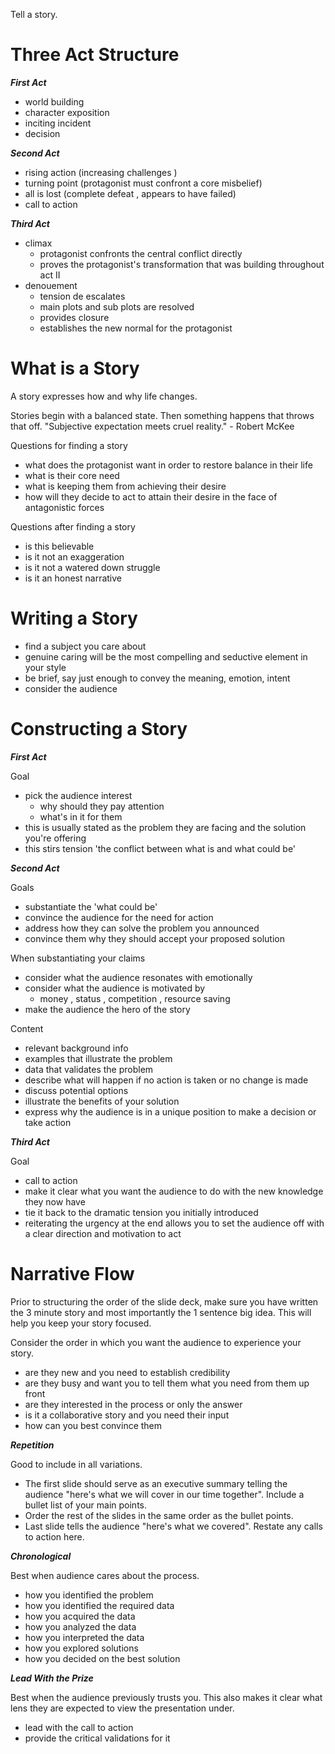Tell a story.

# Three Act Structure

***First Act***

- world building
- character exposition
- inciting incident
- decision

***Second Act***

- rising action (increasing challenges )
- turning point (protagonist must confront a core misbelief)
- all is lost (complete defeat , appears to have failed)
- call to action

***Third Act***

- climax
	- protagonist confronts the central conflict directly
	- proves the protagonist's transformation that was building throughout act II
- denouement
	- tension de escalates
	- main plots and sub plots are resolved
	- provides closure
	- establishes the new normal for the protagonist

# What is a Story

A story expresses how and why life changes.

Stories begin with a balanced state. Then something happens that throws that off.
"Subjective expectation meets cruel reality." - Robert McKee

Questions for finding a story
- what does the protagonist want in order to restore balance in their life
- what is their core need
- what is keeping them from achieving their desire
- how will they decide to act to attain their desire in the face of antagonistic forces

Questions after finding a story
- is this believable
- is it not an exaggeration
- is it not a watered down struggle
- is it an honest narrative

# Writing a Story

- find a subject you care about
- genuine caring will be the most compelling and seductive element in your style
- be brief, say just enough to convey the meaning, emotion, intent
- consider the audience

# Constructing a Story

***First Act***

Goal
- pick the audience interest
	- why should they pay attention
	- what's in it for them
- this is usually stated as the problem they are facing and the solution you're offering
- this stirs tension 'the conflict between what is and what could be'

***Second Act***

Goals
- substantiate the 'what could be'
- convince the audience for the need for action
- address how they can solve the problem you announced
- convince them why they should accept your proposed solution

When substantiating your claims
- consider what the audience resonates with emotionally
- consider what the audience is motivated by
	- money , status , competition , resource saving
- make the audience the hero of the story

Content
- relevant background info
- examples that illustrate the problem
- data that validates the problem
- describe what will happen if no action is taken or no change is made
- discuss potential options
- illustrate the benefits of your solution
- express why the audience is in a unique position to make a decision or take action

***Third Act***

Goal
- call to action
- make it clear what you want the audience to do with the new knowledge they now have
- tie it back to the dramatic tension you initially introduced
- reiterating the urgency at the end allows you to set the audience off with a clear direction and motivation to act

# Narrative Flow

Prior to structuring the order of the slide deck, make sure you have written the 3 minute story and most importantly the 1 sentence big idea. This will help you keep your story focused. 

Consider the order in which you want the audience to experience your story.

- are they new and you need to establish credibility
- are they busy and want you to tell them what you need from them up front
- are they interested in the process or only the answer
- is it a collaborative story and you need their input
- how can you best convince them

***Repetition***

Good to include in all variations.
- The first slide should serve as an executive summary telling the audience "here's what we will cover in our time together".  Include a bullet list of your main points.
- Order the rest of the slides in the same order as the bullet points. 
- Last slide tells the audience "here's what we covered". Restate any calls to action here.

***Chronological***

Best when audience cares about the process.
- how you identified the problem
- how you identified the required data
- how you acquired the data
- how you analyzed the data
- how you interpreted the data
- how you explored solutions
- how you decided on the best solution

***Lead With the Prize***

Best when the audience previously trusts you. This also makes it clear what lens they are expected to view the presentation under.
- lead with the call to action
- provide the critical validations for it

